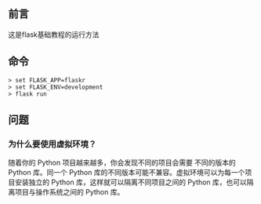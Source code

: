 ## 前言
这是flask基础教程的运行方法
## 命令
```
> set FLASK_APP=flaskr
> set FLASK_ENV=development
> flask run
```
## 问题
### 为什么要使用虚拟环境？
随着你的 Python 项目越来越多，你会发现不同的项目会需要 不同的版本的 Python 库。同一个 Python 库的不同版本可能不兼容。虚拟环境可以为每一个项目安装独立的 Python 库，这样就可以隔离不同项目之间的 Python 库，也可以隔离项目与操作系统之间的 Python 库。
